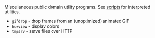Miscellaneous public domain utility programs. See
[scripts](https://github.com/jangler/scripts) for interpreted utilities.

- `gifdrop` - drop frames from an (unoptimized) animated GIF
- `hueview` - display colors
- `tmpsrv` - serve files over HTTP

